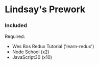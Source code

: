 # Lindsay's Prework

### Included
Required:
  * Wes Bos Redux Tutorial ('learn-redux')
  * Node School (x2)
  * JavaScript30 (x10)
  
